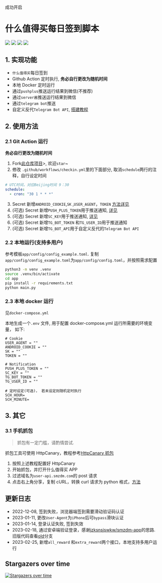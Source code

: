 成功开启
# 什么值得买每日签到脚本

<p>
    <img src="https://img.shields.io/github/actions/workflow/status/Chasing66/smzdm_bot/checkin.yml?label=CheckIn">
    <img src="https://img.shields.io/github/actions/workflow/status/Chasing66/smzdm_bot/build.yml?label=Build">
    <img src="https://img.shields.io/github/license/Chasing66/smzdm_bot">
    <img src="https://img.shields.io/docker/pulls/enwaiax/smzdm_bot">
</p>

## 1. 实现功能

- `什么值得买`每日签到
- Github Action 定时执行, **务必自行更改为随机时间**
- 本地 Docker 定时运行
- 通过`pushplus`推送运行结果到微信(不推荐)
- 通过`server酱`推送运行结果到微信
- 通过`telegram bot`推送
- 自定义反代`Telegram Bot API`, [搭建教程](https://anerg.com/2022/07/25/reverse-proxy-telegram-bot-api-using-cloudflare-worker.html)

## 2. 使用方法

### 2.1 Git Action 运行

**务必自行更改为随机时间**

1. Fork[此仓库项目](https://github.com/Chasing66/smzdm_bot)>, 欢迎`star`~
2. 修改 `.github/workflows/checkin.yml`里的下面部分, 取消`schedule`两行的注释，自行设定时间

```yaml
# UTC时间，对应Beijing时间 9：30
schedule:
  - cron: "30 1 * * *"
```

3. Secret 新增`ANDROID_COOKIE`,`SK` ,`USER_AGENT`，`TOKEN` [方法详见](#31-手机抓包)
4. (可选) Secret 新增`PUSH_PLUS_TOKEN`用于推送通知, [详见](https://www.pushplus.plus/)
5. (可选) Secret 新增`SC_KEY`用于推送通知, [详见](https://sct.ftqq.com/)
6. (可选) Secret 新增`TG_BOT_TOKEN` 和`TG_USER_ID`用于推送通知
7. (可选) Secret 新增`TG_BOT_API`用于自定义反代的`Telegram Bot API`

### 2.2 本地运行(支持多用户)

参考模板`app/config/config_example.toml`. 复制`app/config/config_example.toml`为`app/config/config.toml`，并按照需求配置

```bash
python3 -m venv .venv
source .venv/bin/activate
cd app
pip install -r requirements.txt
python main.py
```

### 2.3 本地 docker 运行

见`docker-compose.yml`

本地生成一个`.env` 文件, 用于配置 docker-compose.yml 运行所需要的环境变量， 如下:

```
# Cookie
USER_AGENT = ""
ANDROID_COOKIE = ""
SK = ""
TOKEN = ""

# Notification
PUSH_PLUS_TOKEN = ""
SC_KEY = ""
TG_BOT_TOKEN = ""
TG_USER_ID = ""

# 定时设定(可选)， 若未设定则随机定时执行
SCH_HOUR=
SCH_MINUTE=
```

## 3. 其它

### 3.1 手机抓包

> 抓包有一定门槛，请酌情尝试.

抓包工具可使用 HttpCanary，教程参考[HttpCanary 抓包](https://juejin.cn/post/7177682063699968061)

1. 按照上述教程配置好 HttpCanary
2. 开始抓包，并打开什么值得买 APP
3. 过滤域名为`user-api.smzdm.com`的 post 请求
4. 点击右上角分享，复制 cURL，转换 curl 请求为 python 格式，[方法](https://curlconverter.com/)

## 更新日志

- 2022-12-08, 签到失败，浏览器端签到需要滑动验证码认证
- 2023-01-11, 更改`User-Agent`为`iPhone`后可`bypass`滑块认证
- 2023-01-14, 登录认证失败, 签到失效
- 2023-02-18, 通过安卓端验证登录，感谢[jzksnsjswkw/smzdm-app](https://github.com/jzksnsjswkw/smzdm-app)的思路. 旧版代码查看[old](https://github.com/Chasing66/smzdm_bot/tree/old)分支
- 2023-02-25, 新增`all_reward` 和`extra_reward`两个接口，本地支持多用户运行

## Stargazers over time

[![Stargazers over time](https://starchart.cc/Chasing66/smzdm_bot.svg)](https://starchart.cc/Chasing66/smzdm_bot)
